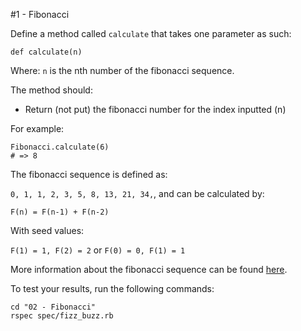 #1 - Fibonacci

Define a method called `calculate` that takes one parameter as such:

`def calculate(n)`

Where: `n` is the nth number of the fibonacci sequence.

The method should:

* Return (not put) the fibonacci number for the index inputted (n)

For example:

```
Fibonacci.calculate(6)
# => 8
```

The fibonacci sequence is defined as:

`0, 1, 1, 2, 3, 5, 8, 13, 21, 34,`, and can be calculated by:

`F(n) = F(n-1) + F(n-2)`

With seed values:

`F(1) = 1, F(2) = 2` or `F(0) = 0, F(1) = 1`

More information about the fibonacci sequence can be found [here](http://en.wikipedia.org/wiki/Fibonacci_number).

To test your results, run the following commands:

```
cd "02 - Fibonacci"
rspec spec/fizz_buzz.rb
```
